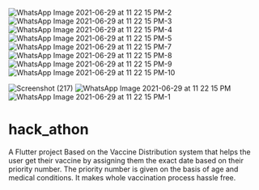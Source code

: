 ![WhatsApp Image 2021-06-29 at 11 22 15 PM-2](https://user-images.githubusercontent.com/51755338/123846200-b1d43a00-d932-11eb-9fe7-c130f1ac8272.jpeg)
![WhatsApp Image 2021-06-29 at 11 22 15 PM-3](https://user-images.githubusercontent.com/51755338/123846205-b3056700-d932-11eb-9ea2-9155399d4048.jpeg)
![WhatsApp Image 2021-06-29 at 11 22 15 PM-4](https://user-images.githubusercontent.com/51755338/123846207-b4369400-d932-11eb-996f-06f944edcddf.jpeg)
![WhatsApp Image 2021-06-29 at 11 22 15 PM-5](https://user-images.githubusercontent.com/51755338/123846208-b4369400-d932-11eb-922a-98f393276e54.jpeg)
![WhatsApp Image 2021-06-29 at 11 22 15 PM-7](https://user-images.githubusercontent.com/51755338/123846211-b4cf2a80-d932-11eb-90c4-43d9d00ac24a.jpeg)
![WhatsApp Image 2021-06-29 at 11 22 15 PM-8](https://user-images.githubusercontent.com/51755338/123846213-b567c100-d932-11eb-9273-1b36c5af6038.jpeg)
![WhatsApp Image 2021-06-29 at 11 22 15 PM-9](https://user-images.githubusercontent.com/51755338/123846215-b6005780-d932-11eb-819b-6d9aeb0ccc14.jpeg)
![WhatsApp Image 2021-06-29 at 11 22 15 PM-10](https://user-images.githubusercontent.com/51755338/123846219-b6005780-d932-11eb-97c3-c015bb460ce9.jpeg)

![Screenshot (217)](https://user-images.githubusercontent.com/51755338/123846231-b862b180-d932-11eb-9073-8a9a56528e7e.png)
![WhatsApp Image 2021-06-29 at 11 22 15 PM](https://user-images.githubusercontent.com/51755338/123846234-ba2c7500-d932-11eb-9b20-d5709b17551b.jpeg)
![WhatsApp Image 2021-06-29 at 11 22 15 PM-1](https://user-images.githubusercontent.com/51755338/123846237-bb5da200-d932-11eb-94b2-0cf887ca0a18.jpeg)
# hack_athon

A Flutter project Based on the Vaccine Distribution system that helps the user get their vaccine 
by assigning  them the exact date based on their priority number.
The priority number is given on the basis of age and medical conditions.
It makes whole vaccination process hassle free.

